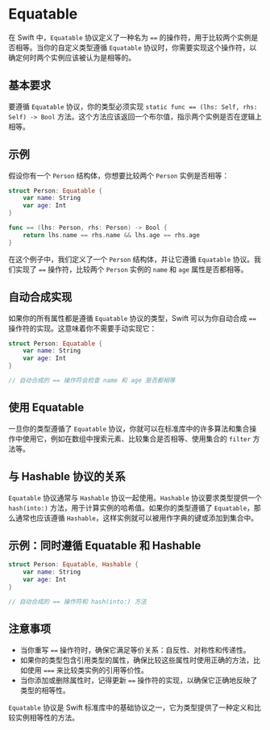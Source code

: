 # Equatable

在 Swift 中，`Equatable` 协议定义了一种名为 `==` 的操作符，用于比较两个实例是否相等。当你的自定义类型遵循 `Equatable` 协议时，你需要实现这个操作符，以确定何时两个实例应该被认为是相等的。

## 基本要求

要遵循 `Equatable` 协议，你的类型必须实现 `static func == (lhs: Self, rhs: Self) -> Bool` 方法。这个方法应该返回一个布尔值，指示两个实例是否在逻辑上相等。

## 示例

假设你有一个 `Person` 结构体，你想要比较两个 `Person` 实例是否相等：

```swift
struct Person: Equatable {
    var name: String
    var age: Int
}

func == (lhs: Person, rhs: Person) -> Bool {
    return lhs.name == rhs.name && lhs.age == rhs.age
}
```

在这个例子中，我们定义了一个 `Person` 结构体，并让它遵循 `Equatable` 协议。我们实现了 `==` 操作符，比较两个 `Person` 实例的 `name` 和 `age` 属性是否都相等。

## 自动合成实现

如果你的所有属性都是遵循 `Equatable` 协议的类型，Swift 可以为你自动合成 `==` 操作符的实现。这意味着你不需要手动实现它：

```swift
struct Person: Equatable {
    var name: String
    var age: Int
}

// 自动合成的 == 操作符会检查 name 和 age 是否都相等
```

## 使用 Equatable

一旦你的类型遵循了 `Equatable` 协议，你就可以在标准库中的许多算法和集合操作中使用它，例如在数组中搜索元素、比较集合是否相等、使用集合的 `filter` 方法等。

## 与 Hashable 协议的关系

`Equatable` 协议通常与 `Hashable` 协议一起使用。`Hashable` 协议要求类型提供一个 `hash(into:)` 方法，用于计算实例的哈希值。如果你的类型遵循了 `Equatable`，那么通常也应该遵循 `Hashable`，这样实例就可以被用作字典的键或添加到集合中。

## 示例：同时遵循 Equatable 和 Hashable

```swift
struct Person: Equatable, Hashable {
    var name: String
    var age: Int
}

// 自动合成的 == 操作符和 hash(into:) 方法
```

## 注意事项

- 当你重写 `==` 操作符时，确保它满足等价关系：自反性、对称性和传递性。
- 如果你的类型包含引用类型的属性，确保比较这些属性时使用正确的方法，比如使用 `===` 来比较类实例的引用等价性。
- 当你添加或删除属性时，记得更新 `==` 操作符的实现，以确保它正确地反映了类型的相等性。

`Equatable` 协议是 Swift 标准库中的基础协议之一，它为类型提供了一种定义和比较实例相等性的方法。
